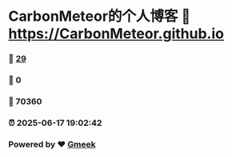 # CarbonMeteor的个人博客 :link: https://CarbonMeteor.github.io 
### :page_facing_up: [29](https://CarbonMeteor.github.io/tag.html) 
### :speech_balloon: 0 
### :hibiscus: 70360 
### :alarm_clock: 2025-06-17 19:02:42 
### Powered by :heart: [Gmeek](https://github.com/Meekdai/Gmeek)
